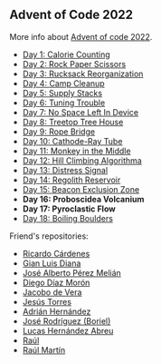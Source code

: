 ## Advent of Code 2022

More info about [Advent of code 2022](https://adventofcode.com/2022).

- [Day 1: Calorie Counting](./day01/day_01.ipynb)
- [Day 2: Rock Paper Scissors](./day02/day_02.ipynb)
- [Day 3: Rucksack Reorganization](./day03/day_03.ipynb)
- [Day 4: Camp Cleanup](./day04/day_04.ipynb)
- [Day 5: Supply Stacks](./day05/day_05.ipynb)
- [Day 6: Tuning Trouble](./day06/day_06.ipynb)
- [Day 7: No Space Left In Device](./day07/day_07.ipynb)
- [Day 8: Treetop Tree House](./day08/day_08.ipynb)
- [Day 9: Rope Bridge](./day09/day_09.ipynb)
- [Day 10: Cathode-Ray Tube](./day10/day_10.ipynb)
- [Day 11: Monkey in the Middle](./day11/day_11.ipynb)
- [Day 12: Hill Climbing Algorithma](./day12/day_12.ipynb)
- [Day 13: Distress Signal](./day13/day_13.ipynb)
- [Day 14: Regolith Reservoir](./day14/day_14.ipynb)
- [Day 15: Beacon Exclusion Zone](./day15/day_15.ipynb)
- **Day 16: Proboscidea Volcanium**
- **Day 17: Pyroclastic Flow**
- [Day 18: Boiling Boulders](./day18/day_18.ipynb)


Friend's repositories:

- [Ricardo Cárdenes](https://github.com/rcardenes/aoc2022)
- [Gian Luis Diana](https://github.com/gianluisdiana/AdventOfCode2022)
- [José Alberto Pérez Melián](https://github.com/japmelian)
- [Diego Díaz Morón](https://github.com/Diegodm35/AdventCode2022)
- [Jacobo de Vera](https://github.com/jdevera)
- [Jesús Torres](https://github.com/jesustorresdev)
- [Adrián Hernández](https://github.com/Adri-Hdez)
- [José Rodríguez (Boriel)](https://github.com/boriel)
- [Lucas Hernández Abreu](https://github.com/lucashdez/AdventOfCode)
- [Raúl](https://github.com/Rulox)
- [Raúl Martín](https://github.com/raul-martin-dev)
